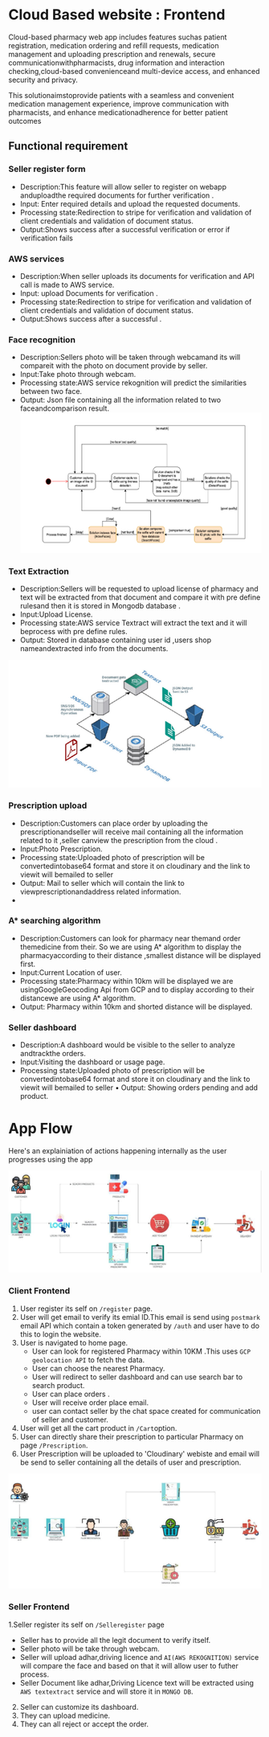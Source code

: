 # Cloud Based website : Frontend 







Cloud-based pharmacy web app includes features suchas patient registration, medication ordering and refill requests, medication management and uploading prescription and renewals, secure communicationwithpharmacists, drug information and interaction checking,cloud-based convenienceand multi-device access, and enhanced security and privacy. 

This solutionaimstoprovide patients with a seamless and convenient medication management experience, improve communication with pharmacists, and enhance medicationadherence for better patient outcomes

## Functional requirement
### Seller register form
* Description:This feature will allow seller to register on webapp anduploadthe required documents for further verification .
* Input: Enter required details and upload the requested documents.
* Processing state:Redirection to stripe for verification and validation of client credentials and validation of document status.
* Output:Shows success after a successful verification or error if verification fails

### AWS services
* Description:When seller uploads its documents for verification and API call is made to AWS service.
* Input: upload Documents for verification .
* Processing state:Redirection to stripe for verification and validation of client credentials and validation of document status.
* Output:Shows success after a successful .

### Face recognition
* Description:Sellers photo will be taken through webcamand its will compareit with the photo on document provide by seller.
* Input:Take photo through webcam.
* Processing state:AWS service rekognition will predict the similarities between two face.
* Output: Json file containing all the information related to two faceandcomparison result.
  ![image description](https://github.com/Glenrodrigues/cloud-project/blob/main/foodapp-client/public/face.png)

###  Text Extraction
* Description:Sellers will be requested to upload license of pharmacy and text will be extracted from that document and compare it with pre define rulesand then it 
  is stored in Mongodb database .
* Input:Upload License.
* Processing state:AWS service Textract will extract the text and it will beprocess with pre define rules.
* Output: Stored in database containing user id ,users shop nameandextracted info from the documents.

![image description](https://github.com/Glenrodrigues/cloud-project/blob/main/foodapp-client/public/text%20extract.png)

### Prescription upload
* Description:Customers can place order by uploading the prescriptionandseller will receive mail containing all the information related to it ,seller canview the prescription from the cloud .
* Input:Photo Prescription.
* Processing state:Uploaded photo of prescription will be convertedintobase64 format and store it on cloudinary and the link to viewit will bemailed to seller
* Output: Mail to seller which will contain the link to viewprescriptionandaddress related information.
*
### A* searching algorithm
* Description:Customers can look for pharmacy near themand order themedicine from their. So we are using A* algorithm to display the pharmacyaccording to their distance ,smallest distance will be displayed first.
* Input:Current Location of user.
* Processing state:Pharmacy within 10km will be displayed we are usingGoogleGeocoding Api from GCP and to display according to their distancewe are using A* algorithm.
* Output: Pharmacy within 10km and shorted distance will be displayed.

### Seller dashboard
* Description:A dashboard would be visible to the seller to analyze andtrackthe orders.
* Input:Visiting the dashboard or usage page.
* Processing state:Uploaded photo of prescription will be convertedintobase64 format and store it on cloudinary and the link to viewit will bemailed to seller
• Output: Showing orders pending and add product.


# App Flow

Here's an explainiation of actions happening internally as the user progresses using the app

![image description](https://github.com/Glenrodrigues/cloud-project/blob/main/foodapp-client/public/Customer_model.png)

### Client Frontend
1. User register its self on `/register` page.
2. User will get email to verify its emial ID.This email is send using `postmark` email API which contain a token generated by `/auth` and user have to do this to 
  login the website.
3. User is navigated to home page.
   * User can look for registered Pharmacy within 10KM .This uses `GCP geolocation API` to fetch the data.
   * User can choose the nearest Pharmacy.
   * User will redirect to seller dashboard and can use search bar to search product.
   * User can place orders .
   * User will receive order place email.
   * user can contact seller by the chat space created for communication of seller and customer.
4. User will get all the cart product in `/Cart`option.
5. User can directly share their prescription to particular Pharmacy on page `/Prescription`.
6. User Prescription will be uploaded to 'Cloudinary' webiste and email will be send to seller containing all the details of user and prescription.

![Seller-flow](https://github.com/Glenrodrigues/cloud-project/blob/main/foodapp-client/public/seller.png)

### Seller Frontend
1.Seller register its self on `/Selleregister` page
  * Seller has to provide all the legit document to verify itself.
  * Seller photo will be take through webcam.
  * Seller will upload adhar,driving licence and `AI(AWS REKOGNITION)` service will compare the face and based on that it will allow user to futher process.
  * Seller Document like adhar,Driving Licence text will be extracted using `AWS textextract` service and will store it in `MONGO DB`.

2. Seller can customize its dashboard.
3. They can upload medicine.
4. They can all reject or accept the order.
 
 




